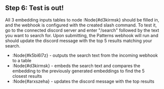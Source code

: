 ## Step 6: Test is out!

All 3 embedding inputs tables to node :Node{#d3kirmsk} should be filled in, and 
the webhook is configured with the created slash command. To test it, 
go to the connected discord server and enter "/search" followed by the text you 
want to search for. Upon submitting, the Patterns webhook will run and should 
update the discord message with the top 5 results matching your search. 

- :Node{#k5bi6l7z} - outputs the search text from the incoming webhook to a table
- :Node{#d3kirmsk} - embeds the search text and compares the embedding to 
the previously generated embeddings to find the 5 closest results
- :Node{#arxszeha} - updates the discord message with the top results

